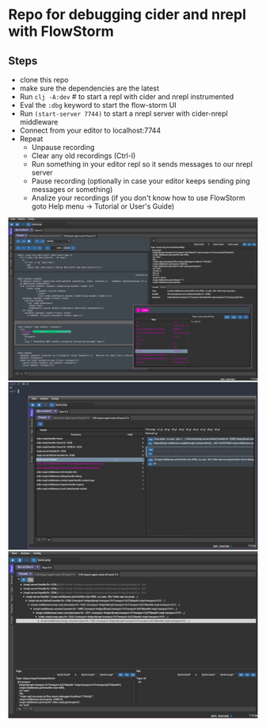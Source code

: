 # Repo for debugging cider and nrepl with FlowStorm

## Steps

- clone this repo
- make sure the dependencies are the latest
- Run `clj -A:dev` # to start a repl with cider and nrepl instrumented
- Eval the `:dbg` keyword to start the flow-storm UI
- Run `(start-server 7744)` to start a nrepl server with cider-nrepl middleware
- Connect from your editor to localhost:7744
- Repeat
  - Unpause recording
  - Clear any old recordings (Ctrl-l)
  - Run something in your editor repl so it sends messages to our nrepl server
  - Pause recording (optionally in case your editor keeps sending ping messages or something)
  - Analize your recordings (if you don't know how to use FlowStorm goto Help menu -> Tutorial or User's Guide)
  
![demo1](./screenshots/screenshot1.png)
![demo2](./screenshots/screenshot2.png)
![demo3](./screenshots/screenshot3.png)
